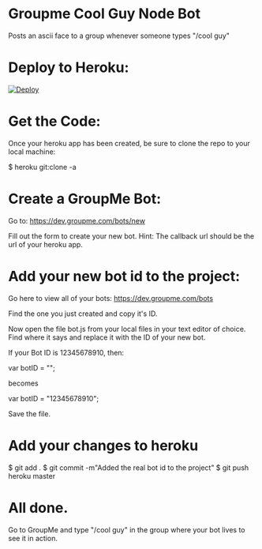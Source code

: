 # Groupme Cool Guy Node Bot

Posts an ascii face to a group whenever someone types "/cool guy"

# Deploy to Heroku:

[![Deploy](https://www.herokucdn.com/deploy/button.png)](https://heroku.com/deploy)

# Get the Code:

Once your heroku app has been created, be sure to clone the repo to your local machine:

  $ heroku git:clone -a <YOUR HEROKU APP NAME HERE>


# Create a GroupMe Bot:

Go to:
https://dev.groupme.com/bots/new

Fill out the form to create your new bot. Hint: The callback url should be the url of your heroku app.


# Add your new bot id to the project:

Go here to view all of your bots:
https://dev.groupme.com/bots

Find the one you just created and copy it's ID.

Now open the file bot.js from your local files in your text editor of choice.
Find where it says <Your Bot ID here> and replace it with the ID of your new bot.

If your Bot ID is 12345678910, then:

  var botID = "<Your Bot ID here>";

becomes

  var botID = "12345678910";


Save the file.

# Add your changes to heroku

  $ git add .
  $ git commit -m"Added the real bot id to the project"
  $ git push heroku master


# All done.

Go to GroupMe and type "/cool guy" in the group where your bot lives to see it in action.